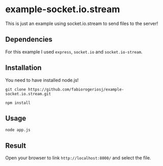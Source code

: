 example-socket.io.stream
========================

This is just an example using socket.io.stream to send files to the server!

## Dependencies

For this example I used `express`, `socket.io` and `socket.io-stream`.

## Installation

You need to have installed node.js!

`git clone https://github.com/fabiorogeriosj/example-socket.io.stream.git`

`npm install`

## Usage

`node app.js`

## Result 

Open your browser to link `http://localhost:8000/` and select the file.